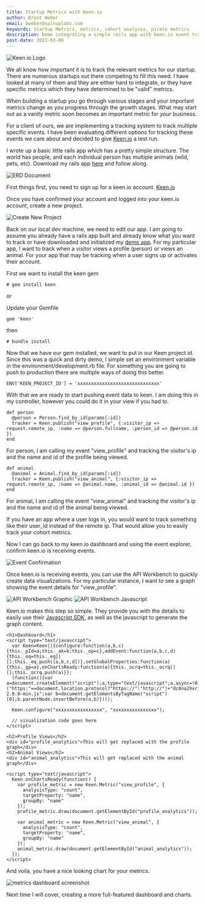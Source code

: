 ```yaml
---
title: Startup Metrics with Keen.io
author: Brent Weber
email: bweber@spinuplabs.com
keywords: Startup Metrics, metrics, cohort analysis, pirate metrics
description: Demo integrating a simple rails app with keen.io event tracking.
post-date: 2013-03-06
---
```


![Keen.io Logo](https://keen_web_static.s3.amazonaws.com/img/keen_io_logo_rgb_2x.png)

We all know how important it is to track the relevant metrics for our startup.  There are numerous startups out there competing to fill this need.  I have looked at many of them and they are either hard to integrate, or they have specific metrics which they have determined to be "valid" metrics.

When building a startup you go through various stages and your important metrics change as you progress through the growth stages.  What may start out as a vanity metric soon becomes an important metric for *your* business.

For a client of ours, we are implementing a tracking system to track multiple specific events.  I have been evaluating different options for tracking these events we care about and decided to give [Keen.io](http://www.keen.io) a test run.

I wrote up a basic little rails app which has a pretty simple structure.  The world has people, and each individual person has multiple animals (wild, pets, etc).  Download my rails app [here](http://github.com/redsparklabs) and follow along.

  ![ERD Document](/assets/erd.jpeg)

First things first, you need to sign up for a keen.io account.  [Keen.io](http://www.keen.io)

Once you have confirmed your account and logged into your keen.io account, create a new project.

![Create New Project](/assets/create_project.jpeg)

Back on our local dev machine, we need to edit our app.  I am going to assume you already have a rails app built and already know what you want to track or have downloaded and initialized my [ demo app](http://github.com/redsparklabs).  For my particular app, I want to track when a visitor views a profile (person) or views an animal.  For your app that may be tracking when a user signs up or activates their account.

First we want to install the keen gem

    # gem install keen

or

Update your Gemfile

    gem 'keen'

then

    # bundle install

Now that we have our gem installed, we want to put in our Keen project id.  Since this was a quick and dirty demo, I simple set an environment variable in the environment/development.rb file.  For something you are going to push to production there are multiple ways of doing this better.

    ENV['KEEN_PROJECT_ID'] = 'xxxxxxxxxxxxxxxxxxxxxxxxxxxxxx'



With that we are ready to start pushing event data to keen.  I am doing this in my controller, however you could do it in your view if you had to.

    def person
      @person = Person.find_by_id(params[:id])
      tracker = Keen.publish("view_profile", {:visitor_ip => request.remote_ip, :name => @person.fullname, :person_id => @person.id })
    end

For person, I am calling my event "view_profile" and tracking the visitor's ip and the name and id of the profile being viewed.

    def animal
      @animal = Animal.find_by_id(params[:id])
      tracker = Keen.publish("view_animal", {:visitor_ip => request.remote_ip, :name => @animal.name, :animal_id => @animal.id })
    end

For animal, I am calling the event "view_animal" and tracking the visitor's ip and the name and id of the animal being viewed.

If you have an app where a user logs in, you would want to track something like their user_id instead of the remote ip.  That would allow you to easily track your cohort metrics.

Now I can go back to my keen.io dashboard and using the event explorer, confirm keen.io is receiving events.

![Event Confirmation](/assets/event_confirm.jpeg)

Once keen.io is receiving events, you can use the API Workbench to quickly create data visualizations.  For my particular instance, I want to see a graph showing the event details for "view_profile".

![API Workbench Graphic](/assets/api_workbench_graphic.jpeg)
![API Workbench Javascript](/assets/api_workbench_javascript.jpeg)

Keen.io makes this step so simple.  They provide you with the details to easily use their [Javascript SDK](https://keen.io/docs/clients/javascript/usage-guide/), as well as the javascript to generate the graph content.

    <h1>Dashboard</h1>
    <script type="text/javascript">
      var Keen=Keen||{configure:function(a,b,c){this._pId=a;this._ak=b;this._op=c},addEvent:function(a,b,c,d){this._eq=this._eq||[];this._eq.push([a,b,c,d])},setGlobalProperties:function(a){this._gp=a},onChartsReady:function(a){this._ocrq=this._ocrq||[];this._ocrq.push(a)}};
      (function(){var a=document.createElement("script");a.type="text/javascript";a.async=!0;a.src=("https:"==document.location.protocol?"https://":"http://")+"dc8na2hxrj29i.cloudfront.net/code/keen-2.0.0-min.js";var b=document.getElementsByTagName("script")[0];b.parentNode.insertBefore(a,b)})();

      Keen.configure("xxxxxxxxxxxxxxxxx", "xxxxxxxxxxxxxxxx");

      // visualization code goes here
    </script>

    <h2>Profile Views</h2>
    <div id="profile_analytics">This will get replaced with the profile graph</div>
    <h2>Animal Views</h2>
    <div id="animal_analytics">This will get replaced with the animal graph</div>

    <script type="text/javascript">
      Keen.onChartsReady(function() {
        var profile_metric = new Keen.Metric("view_profile", {
          analysisType: "count",
          targetProperty: "name",
          groupBy: "name"
        });
        profile_metric.draw(document.getElementById("profile_analytics"));

        var animal_metric = new Keen.Metric("view_animal", {
          analysisType: "count",
          targetProperty: "name",
          groupBy: "name"
        });
        animal_metric.draw(document.getElementById("animal_analytics"));
      });
    </script>

And voila, you have a nice looking chart for your metrics.

![metrics dashboard screenshot](/assets/metric_dashboard.jpeg)

Next time I will cover, creating a more full-featured dashboard and charts.






